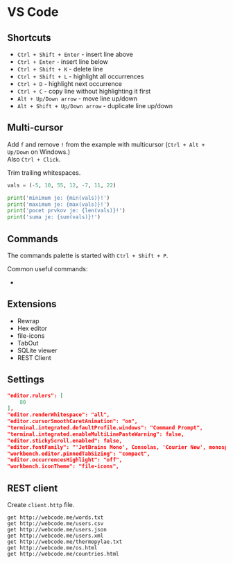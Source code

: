 # VS Code

## Shortcuts

- `Ctrl + Shift + Enter` - insert line above
- `Ctrl + Enter` - insert line below
- `Ctrl + Shift + K` - delete line
- `Ctrl + Shift + L` - highlight all occurrences
- `Ctrl + D` - highlight next occurrence
- `Ctrl + C` - copy line without highlighting it first
- `Alt + Up/Down arrow` - move line up/down
- `Alt + Shift + Up/Down arrow` - duplicate line up/down


## Multi-cursor

Add `f` and remove `!` from the example with multicursor (`Ctrl + Alt + Up/Down` on Windows.)  
Also `Ctrl + Click`.  

Trim trailing whitespaces.  

```python
vals = (-5, 10, 55, 12, -7, 11, 22)

print('minimum je: {min(vals)}!') 
print('maximum je: {max(vals)}!')   
print('pocet prvkov je: {len(vals)}!')            
print('suma je: {sum(vals)}!')
```

## Commands 

The commands palette is started with `Ctrl + Shift + P`.  

Common useful commands: 

- 


## Extensions

- Rewrap
- Hex editor
- file-icons
- TabOut
- SQLite viewer
- REST Client


## Settings 

```json
"editor.rulers": [
    80
],
"editor.renderWhitespace": "all",
"editor.cursorSmoothCaretAnimation": "on",
"terminal.integrated.defaultProfile.windows": "Command Prompt",
"terminal.integrated.enableMultiLinePasteWarning": false,
"editor.stickyScroll.enabled": false,
"editor.fontFamily": "'JetBrains Mono', Consolas, 'Courier New', monospace",
"workbench.editor.pinnedTabSizing": "compact",
"editor.occurrencesHighlight": "off",
"workbench.iconTheme": "file-icons",
```

## REST client

Create `client.http` file.  

```
get http://webcode.me/words.txt
get http://webcode.me/users.csv
get http://webcode.me/users.json
get http://webcode.me/users.xml
get http://webcode.me/thermopylae.txt
get http://webcode.me/os.html
get http://webcode.me/countries.html
```

